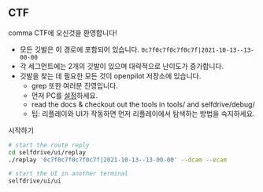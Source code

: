 ## CTF
comma CTF에 오신것을 환영합니다!

* 모든 깃발은 이 경로에 포함되어 있습니다. `0c7f0c7f0c7f0c7f|2021-10-13--13-00-00`
* 각 세그먼트에는 2개의 깃발이 있으며 대략적으로 난이도가 증가합니다.
* 깃발을 찾는 데 필요한 모든 것이 openpilot 저장소에 있습니다.
  * grep 또한 여러분 진영입니다.
  * 먼저 PC를 [설정](https://github.com/cebu13/openpilot/tree/master/tools#setup-your-pc)하세요.
  * read the docs & checkout out the tools in tools/ and selfdrive/debug/
  * 팁: 리플레이와 UI가 작동하면 먼저 리플레이에서 탐색하는 방법을 숙지하세요.

시작하기
```bash
# start the route reply
cd selfdrive/ui/replay
./replay '0c7f0c7f0c7f0c7f|2021-10-13--13-00-00' --dcam --ecam

# start the UI in another terminal
selfdrive/ui/ui
```
